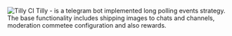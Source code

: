 ![Tilly CI](https://github.com/imbananko/tilly/workflows/Tilly%20CI/badge.svg)
Tilly - is a telegram bot implemented long polling events strategy. The base functionality includes shipping images to chats and channels, moderation commetee configuration and also rewards.
